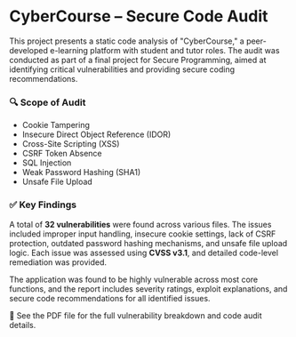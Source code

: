 # CyberCourse – Secure Code Audit

This project presents a static code analysis of "CyberCourse," a peer-developed e-learning platform with student and tutor roles. The audit was conducted as part of a final project for Secure Programming, aimed at identifying critical vulnerabilities and providing secure coding recommendations.

### 🔍 Scope of Audit
- Cookie Tampering
- Insecure Direct Object Reference (IDOR)
- Cross-Site Scripting (XSS)
- CSRF Token Absence
- SQL Injection
- Weak Password Hashing (SHA1)
- Unsafe File Upload

### ✅ Key Findings
A total of **32 vulnerabilities** were found across various files. The issues included improper input handling, insecure cookie settings, lack of CSRF protection, outdated password hashing mechanisms, and unsafe file upload logic. Each issue was assessed using **CVSS v3.1**, and detailed code-level remediation was provided.

The application was found to be highly vulnerable across most core functions, and the report includes severity ratings, exploit explanations, and secure code recommendations for all identified issues.

📄 See the PDF file for the full vulnerability breakdown and code audit details.
